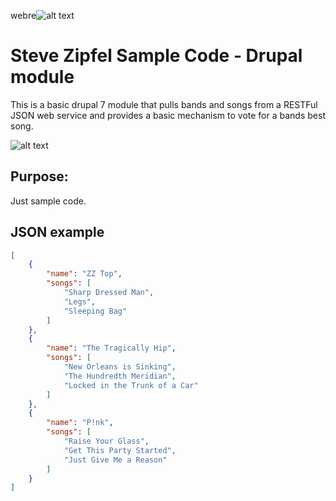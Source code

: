 webre![alt text](http://webrepublic.ca/assets/logo-sm.png "Web Republic Corp")
# Steve Zipfel Sample Code - Drupal module

This is a basic drupal 7 module that pulls bands and songs from a RESTFul JSON web service
and provides a basic mechanism to vote for a bands best song.

![alt text](http://webrepublic.ca/drupal_sample_module/screenshot.png "Screen Shot of vote screen")

## Purpose:

Just sample code.

## JSON example
```json
[
    {
        "name": "ZZ Top",
        "songs": [
            "Sharp Dressed Man",
            "Legs",
            "Sleeping Bag"
        ]
    },
    {
        "name": "The Tragically Hip",
        "songs": [
            "New Orleans is Sinking",
            "The Hundredth Meridian",
            "Locked in the Trunk of a Car"
        ]
    },
    {
        "name": "P!nk",
        "songs": [
            "Raise Your Glass",
            "Get This Party Started",
            "Just Give Me a Reason"
        ]
    }
]
```
